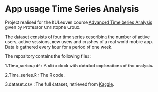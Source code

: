# App usage Time Series Analysis  


Project realised for the KULeuven course [Advanced Time Series Analysis](https://onderwijsaanbod.kuleuven.be/syllabi/e/D0M63BE.htm#activetab=doelstellingen_idp133344) given by Professor Christophe Croux.

The dataset consists of four time series describing the number of active users, active sessions, new users and crashes of a real world mobile app. Data is gathered every hour for a period of one week. 


The repository contains the following files :

1.Time_series.pdf : A slide deck with detailed explanations of the analysis.

2.Time_series.R :  The R code.

3.dataset.csv : The full dataset, retrieved from  [Kaggle](https://www.kaggle.com/wolfgangb33r/usercount).
